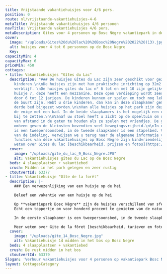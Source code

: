 ```yaml
---
title: Vrijstaande vakantiehuisjes voor 4/6 pers.
position: 0
route: nl/vrijstaande-vakantiehuisjes-4-6
metaTitle: Vrijstaande vakantiehuisjes 4/6 personen
navTitle: Vrijstaande vakantiehuisjes 4/6 pers.
metaDescription: Gites voor 4 personen op Bosc Nègre vakantiepark in de Dordogne
cover:
  image: "/uploads/Gites%20du%20lac%20%20Bosc%20Negre%202022%20(13).jpg"
  alt: huisjes voor 4 tot 6 personnen op de Bosc Negre
  Key: 
capacityMin: 4
capacityMax: 6
priceMin: 450
cottages:
- title: Vakantiehuisjes "Gîtes du Lac"
  description: "### De huisjes Gîtes du Lac zijn zeer geschikt voor gezinnen met jonge
    kinderen.\n\nDe huisjes zijn met hun praktische inrichting op 32m2 een aangenaam
    verblijf. \nDe huisjes gites du lac n° 6 tot en met 10 zijn gelijkvloers. Behalve
    huisje 7, deze heeft een mezzanine. Deze open verdieping wordt zeer gewaardeerd
    door 6 tot 12 jarigen. De kinderen kunnen er spelen en toch nog lekker bij u in
    de buurt zijn. Hebt u drie kinderen, dan kan in deze slaapkamer gemakkelijk een
    derde bed bijgezet worden.\n\nVan alle huisjes op het park zijn deze 5 huisjes
    de enige met een bad. In de beide slaapkamers is het mogelijk een campingbedje
    bij te zetten.\n\nVanaf uw stoel heeft u zicht op de speeltuin om de kinderen
    van afstand in de gaten te houden als ze spelen met vriendjes. De grasvelden er
    omheen geven de kleinsten bovendien veel bewegingsvrijheid.\n\nIn de eerste slaapkamer
    is een tweepersoonsbed, in de tweede slaapkamer is een stapelbed. Voor de rest
    van de indeling, verwijzen we u terug naar de algemene informatie van de [vakantiehuisjes](/nl/vakantiehuis/).\n\nAlle
    functies van deze vakantiehuisjes op Bosc Nègre zijn kindvriendelijk. \n\nMeer
    weten over Gites du lac [beschikbaarheid, prijzen en fotos](https://bookingpremium.secureholiday.net/nl/14230/Search/product/63377) "
  cover:
    image: "/uploads/gite_du_lac_9_Bosc_Negre.JPG"
    alt: Vakantiehuisjes gîtes du Lac op de Bosc Negre
  beds: 4 slaapplaatsen + vakantiebed
  crush: Midden in het park gelegen en zeer rustig
  ctoutvertId: 63377
- title: Vakantiehuisje "Gîte de la forêt"
  description: |-
    ### Een verwezenlijking van een huisje op de hei

    Beleef een vakantie van een huisje op de hei

    Op **vakantiepark Bosc Nègre** zijn de huisjes verschillend van sfeer en van ligging. Dit boshuisje is bij uitstek geschikt voor ouders die een compromis zoeken tussen een 'hutje op de hei' en een vakantiepark bomvol activiteiten voor hun kinderen. Geniet van dit 4 persoonshuisje, heerlijk in de schaduw van de vele eikenbomen.
    Echt een toppertje om voor honderd procent te genieten van de natuur. Een hertje zou zomaar uw terras kunnen passeren. Hebt u een hond die het liefst de koelte van de bomen zoekt in het zonnige Franse zuiden? Laat hem er lekker luieren aan een lijn. En voor u? Een heerlijk hangmatje voor uw welverdiende rust. De kinderen zullen ondertussen genieten van alle [activiteiten](/nl/animatie) die worden aangeboden en profiteren van het spelen met hun vriendje.

    In de eerste slaapkamer is een tweepersoonsbed, in de tweede slaapkamer zijn twee 1 persoonsbedden. Voor de overige indeling verwijzen we u naar de algemene pagina van de [vakantiehuisjes](/nl/vakantiehuis/)

    Meer weten over Gite de la fôret [beschikbaarheid, tarieven en fotos](https://bookingpremium.secureholiday.net/fr/14230/Search/product/63379)
  cover:
    image: "/uploads/gite_14_Bosc_Negre.jpg"
    alt: Vakantiehuisje 14 midden in het bos op Bosc Negre
  beds: 4 slaapplaatsen + vakantiebed
  crush: De rust midden in het bos
  ctoutvertId: 63379
Slogan: 'Verhuur vakantiehuisjes voor 4 personen op vakantiepark Bosc Nègre '
layout: CottagesCategory
---
```


